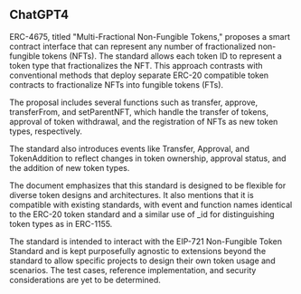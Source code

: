 ## ChatGPT4

ERC-4675, titled "Multi-Fractional Non-Fungible Tokens," proposes a smart contract interface that can represent any number of fractionalized non-fungible tokens (NFTs). The standard allows each token ID to represent a token type that fractionalizes the NFT. This approach contrasts with conventional methods that deploy separate ERC-20 compatible token contracts to fractionalize NFTs into fungible tokens (FTs).

The proposal includes several functions such as transfer, approve, transferFrom, and setParentNFT, which handle the transfer of tokens, approval of token withdrawal, and the registration of NFTs as new token types, respectively.

The standard also introduces events like Transfer, Approval, and TokenAddition to reflect changes in token ownership, approval status, and the addition of new token types.

The document emphasizes that this standard is designed to be flexible for diverse token designs and architectures. It also mentions that it is compatible with existing standards, with event and function names identical to the ERC-20 token standard and a similar use of _id for distinguishing token types as in ERC-1155.

The standard is intended to interact with the EIP-721 Non-Fungible Token Standard and is kept purposefully agnostic to extensions beyond the standard to allow specific projects to design their own token usage and scenarios. The test cases, reference implementation, and security considerations are yet to be determined.

